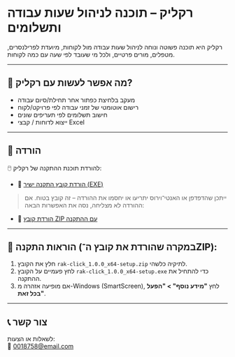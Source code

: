 # רקליק – תוכנה לניהול שעות עבודה ותשלומים


רקליק היא תוכנה פשוטה ונוחה לניהול שעות עבודה מול לקוחות, מיועדת לפרילנסרים, מטפלים, מורים פרטיים, ולכל מי שעובד לפי שעה עם כמה לקוחות.

---

## 🔧 מה אפשר לעשות עם רקליק?

- מעקב בלחיצת כפתור אחר תחילת/סיום עבודה
- רישום אוטומטי של זמני עבודה לפי פרויקט/לקוח
- חישוב תשלומים לפי תעריפים שונים
- ייצוא לדוחות / קבצי Excel

---

## 💾 הורדה

🖱️ להורדת תוכנת ההתקנה של רקליק:

- 🔹 [הורדת קובץ התקנה ישיר (EXE)](https://github.com/YacovTurak/rak-click-install/releases/download/v1.0.0/rak-click_1.0.0_x64-setup.exe)

> ייתכן שהדפדפן או האנטי־וירוס יתריעו או יחסמו את ההורדה – זה קובץ בטוח. אם ההורדה לא מצליחה, נסה את האפשרות הבאה:

- 🔸 [הורדת קובץ ZIP עם ההתקנה](https://github.com/YacovTurak/rak-click-install/releases/download/v1.0.0/rak-click_1.0.0_x64-setup.zip)

---

## 🧰 הוראות התקנה (במקרה שהורדת את קובץ ה־ZIP):

1. חלץ את הקובץ `rak-click_1.0.0_x64-setup.zip` לתיקיה כלשהי.
2. לחץ פעמיים על הקובץ `rak-click_1.0.0_x64-setup.exe` כדי להתחיל את ההתקנה.
3. אם מופיעה אזהרה מ-Windows (SmartScreen), לחץ **"מידע נוסף" > "הפעל בכל זאת"**.


---

## 📞 צור קשר

לשאלות או הצעות:  
📧 0018758@email.com  
